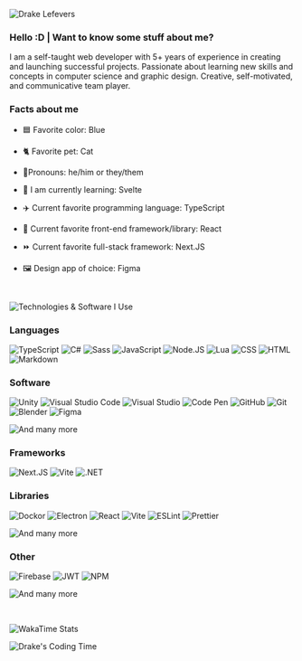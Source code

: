 ![Drake Lefevers](https://github.com/Hexy32/Hexy32/assets/98916272/3eb3c022-7261-4f80-806e-a63821929fac)

### Hello :D | Want to know some stuff about me?

I am a self-taught web developer with 5+ years of experience in creating and launching successful projects. 
Passionate about learning new skills and concepts in computer science and graphic design. Creative, 
self-motivated, and communicative team player.

### Facts about me

- 🟦 Favorite color: Blue
- 🐈 Favorite pet: Cat

- 👯Pronouns: he/him or they/them

- 📖 I am currently learning: Svelte
- ✈️ Current favorite programming language: TypeScript
- 🏢 Current favorite front-end framework/library: React
- ⏩ Current favorite full-stack framework: Next.JS
- 🖼️ Design app of choice: Figma

<br/>

![Technologies & Software I Use](https://github.com/Hexy32/Hexy32/assets/98916272/1549abe9-14ab-4f4e-9f84-1bae0105f031)

### Languages
![TypeScript](https://img.shields.io/badge/TypeScript-007ACC?style=for-the-badge&logo=typescript&logoColor=white)
![C#](https://img.shields.io/badge/C%23-239120?style=for-the-badge&logo=c-sharp&logoColor=white)
![Sass](https://img.shields.io/badge/Sass-CC6699?style=for-the-badge&logo=sass&logoColor=white)
![JavaScript](https://img.shields.io/badge/JavaScript-323330?style=for-the-badge&logo=javascript&logoColor=F7DF1E)
![Node.JS](https://img.shields.io/badge/Node%20js-339933?style=for-the-badge&logo=nodedotjs&logoColor=white)
![Lua](https://img.shields.io/badge/Lua-2C2D72?style=for-the-badge&logo=lua&logoColor=white)
![CSS](https://img.shields.io/badge/CSS3-1572B6?style=for-the-badge&logo=css3&logoColor=white)
![HTML](https://img.shields.io/badge/HTML5-E34F26?style=for-the-badge&logo=html5&logoColor=white)
![Markdown](https://img.shields.io/badge/Markdown-000000?style=for-the-badge&logo=markdown&logoColor=white)

### Software
![Unity](https://img.shields.io/badge/Unity-100000?style=for-the-badge&logo=unity&logoColor=white)
![Visual Studio Code](https://img.shields.io/badge/Visual_Studio_Code-0078D4?style=for-the-badge&logo=visual%20studio%20code&logoColor=white)
![Visual Studio](https://img.shields.io/badge/Visual_Studio-5C2D91?style=for-the-badge&logo=visual%20studio&logoColor=white)
![Code Pen](https://img.shields.io/badge/Codepen-000000?style=for-the-badge&logo=codepen&logoColor=white)
![GitHub](https://img.shields.io/badge/GitHub-100000?style=for-the-badge&logo=github&logoColor=white)
![Git](https://img.shields.io/badge/GIT-E44C30?style=for-the-badge&logo=git&logoColor=white)
![Blender](https://img.shields.io/badge/blender-%23F5792A.svg?style=for-the-badge&logo=blender&logoColor=white)
![Figma](https://img.shields.io/badge/Figma-F24E1E?style=for-the-badge&logo=figma&logoColor=white)

![And many more](https://img.shields.io/badge/And%20Many%20More...-272727?style=for-the-badge)

### Frameworks
![Next.JS](https://img.shields.io/badge/next%20js-000000?style=for-the-badge&logo=nextdotjs&logoColor=white)
![Vite](https://img.shields.io/badge/Vite-B73BFE?style=for-the-badge&logo=vite&logoColor=FFD62E)
![.NET](https://img.shields.io/badge/.NET-512BD4?style=for-the-badge&logo=dotnet&logoColor=white)

### Libraries

![Dockor](https://img.shields.io/badge/Docker-2CA5E0?style=for-the-badge&logo=docker&logoColor=white)
![Electron](https://img.shields.io/badge/Electron-2B2E3A?style=for-the-badge&logo=electron&logoColor=9FEAF9)
![React](https://img.shields.io/badge/React-20232A?style=for-the-badge&logo=react&logoColor=61DAFB)
![Vite](https://img.shields.io/badge/Webpack-8DD6F9?style=for-the-badge&logo=Webpack&logoColor=white)
![ESLint](https://img.shields.io/badge/eslint-3A33D1?style=for-the-badge&logo=eslint&logoColor=white)
![Prettier](https://img.shields.io/badge/prettier-1A2C34?style=for-the-badge&logo=prettier&logoColor=F7BA3E)

![And many more](https://img.shields.io/badge/And%20Many%20More...-272727?style=for-the-badge)

### Other
![Firebase](https://img.shields.io/badge/firebase-ffca28?style=for-the-badge&logo=firebase&logoColor=black)
![JWT](https://img.shields.io/badge/JWT-000000?style=for-the-badge&logo=JSON%20web%20tokens&logoColor=white)
![NPM](https://img.shields.io/badge/npm-CB3837?style=for-the-badge&logo=npm&logoColor=white)

![And many more](https://img.shields.io/badge/And%20Many%20More...-272727?style=for-the-badge)

<br/>

![WakaTime Stats](https://github.com/Hexy32/Hexy32/assets/98916272/6a3f1898-e9ac-4fd5-bbf2-44c925ae48f5)


![Drake's Coding Time](https://github-readme-stats-beta-murex.vercel.app/api/wakatime?username=drakelefevers&layout=compact)

<!---
Hexy32/Hexy32 is a ✨ special ✨ repository because its `README.md` (this file) appears on your GitHub profile.
You can click the Preview link to take a look at your changes.
--->

